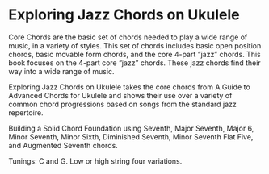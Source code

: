 # Exploring Jazz Chords on Ukulele

Core Chords are the basic set of chords needed to play a wide range of music, in a variety of styles. This set of chords includes basic open position chords, basic movable form chords, and the core 4-part “jazz” chords. This book focuses on the 4-part core “jazz” chords. These jazz chords find their way into a wide range of music.

Exploring Jazz Chords on Ukulele takes the core chords from A Guide to Advanced Chords for Ukulele and shows their use over a variety of common chord progressions based on songs from the standard jazz repertoire.

Building a Solid Chord Foundation using Seventh, Major Seventh, Major 6, Minor Seventh, Minor Sixth, Diminished Seventh, Minor Seventh Flat Five, and Augmented Seventh chords.

Tunings: C and G. Low or high string four variations.
